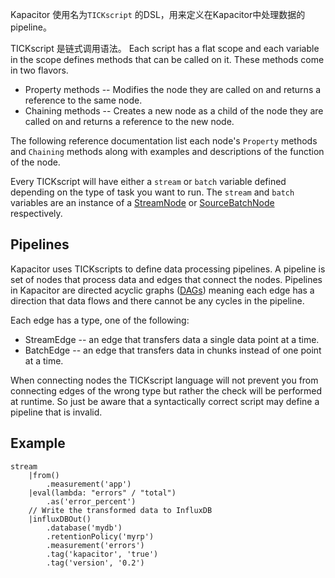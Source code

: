 Kapacitor 使用名为`TICKscript` 的DSL，用来定义在Kapacitor中处理数据的pipeline。

TICKscript 是链式调用语法。 Each script has a flat scope and each variable in the scope defines methods that can be called on it. These methods come in two flavors.

* Property methods -- Modifies the node they are called on and returns a reference to the same node.
* Chaining methods -- Creates a new node as a child of the node they are called on and returns a reference to the new node.

The following reference documentation list each node's `Property` methods and `Chaining` methods along with examples and descriptions of the function of the node.

Every TICKscript will have either a `stream` or `batch` variable defined depending on the type of task you want to run. The `stream` and `batch` variables are an instance of a [StreamNode](https://github.com/influxdata/docs.influxdata.com/blob/master/kapacitor/v0.13/nodes/stream_node) or [SourceBatchNode](https://github.com/influxdata/docs.influxdata.com/blob/master/kapacitor/v0.11/nodes/source_batch_node) respectively.

## **Pipelines**

Kapacitor uses TICKscripts to define data processing pipelines. A pipeline is set of nodes that process data and edges that connect the nodes. Pipelines in Kapacitor are directed acyclic graphs \([DAGs](https://en.wikipedia.org/wiki/Directed_acyclic_graph)\) meaning each edge has a direction that data flows and there cannot be any cycles in the pipeline.

Each edge has a type, one of the following:

* StreamEdge -- an edge that transfers data a single data point at a time.
* BatchEdge -- an edge that transfers data in chunks instead of one point at a time.

When connecting nodes the TICKscript language will not prevent you from connecting edges of the wrong type but rather the check will be performed at runtime. So just be aware that a syntactically correct script may define a pipeline that is invalid.

## **Example**

```
stream
    |from()
        .measurement('app')
    |eval(lambda: "errors" / "total")
        .as('error_percent')
    // Write the transformed data to InfluxDB
    |influxDBOut()
        .database('mydb')
        .retentionPolicy('myrp')
        .measurement('errors')
        .tag('kapacitor', 'true')
        .tag('version', '0.2')
```



